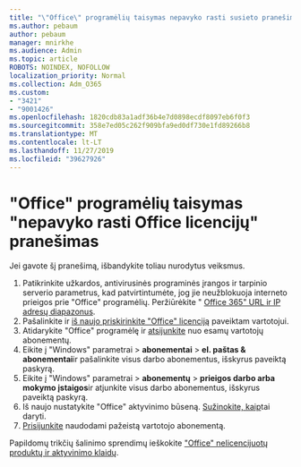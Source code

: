 ```yaml
---
title: "\"Office\" programėlių taisymas nepavyko rasti susieto pranešimo apie Office licencijas"
ms.author: pebaum
author: pebaum
manager: mnirkhe
ms.audience: Admin
ms.topic: article
ROBOTS: NOINDEX, NOFOLLOW
localization_priority: Normal
ms.collection: Adm_O365
ms.custom:
- "3421"
- "9001426"
ms.openlocfilehash: 1820cdb83a1adf36b4e7d0898ecdf8097eb6f0f3
ms.sourcegitcommit: 358e7ed05c262f909bfa9ed0df730e1fd89266b8
ms.translationtype: MT
ms.contentlocale: lt-LT
ms.lasthandoff: 11/27/2019
ms.locfileid: "39627926"
---
```

# <a name="fixing-the-office-apps-couldnt-find-office-licenses-associated-message"></a>"Office" programėlių taisymas "nepavyko rasti Office licencijų" pranešimas

Jei gavote šį pranešimą, išbandykite toliau nurodytus veiksmus.

1. Patikrinkite užkardos, antivirusinės programinės įrangos ir tarpinio serverio parametrus, kad patvirtintumėte, jog jie neužblokuoja interneto prieigos prie "Office" programėlių. Peržiūrėkite " [Office 365" URL ir IP adresų diapazonus](https://docs.microsoft.com/office365/enterprise/urls-and-ip-address-ranges).
2. Pašalinkite ir [iš naujo priskirinkite "Office" licenciją](https://docs.microsoft.com/office365/admin/manage/assign-licenses-to-users) paveiktam vartotojui. 
3. Atidarykite "Office" programėlę ir [atsijunkite](https://support.office.com/article/5a20dc11-47e9-4b6f-945d-478cb6d92071) nuo esamų vartotojų abonementų.
4. Eikite į "Windows" parametrai > **abonementai** > **el. paštas & abonementai**ir pašalinkite visus darbo abonementus, išskyrus paveiktą paskyrą.
5. Eikite į "Windows" parametrai > **abonementų** > **prieigos darbo arba mokymo įstaigos**ir atjunkite visus darbo abonementus, išskyrus paveiktą paskyrą.
6. Iš naujo nustatykite "Office" aktyvinimo būseną. [Sužinokite, kaip](https://docs.microsoft.com/office365/troubleshoot/activation/reset-office-365-proplus-activation-state)tai daryti.
7. [Prisijunkite](https://support.office.com/article/628ea040-f265-49de-b986-be09c3ebf8a9) naudodami pažeistą vartotojo abonementą.

Papildomų trikčių šalinimo sprendimų ieškokite ["Office" nelicencijuotų produktų ir aktyvinimo klaidų](https://support.office.com/Article/0d23d3c0-c19c-4b2f-9845-5344fedc4380).
